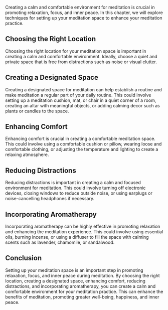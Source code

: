 
Creating a calm and comfortable environment for meditation is crucial in promoting relaxation, focus, and inner peace. In this chapter, we will explore techniques for setting up your meditation space to enhance your meditation practice.

Choosing the Right Location
---------------------------

Choosing the right location for your meditation space is important in creating a calm and comfortable environment. Ideally, choose a quiet and private space that is free from distractions such as noise or visual clutter.

Creating a Designated Space
---------------------------

Creating a designated space for meditation can help establish a routine and make meditation a regular part of your daily routine. This could involve setting up a meditation cushion, mat, or chair in a quiet corner of a room, creating an altar with meaningful objects, or adding calming decor such as plants or candles to the space.

Enhancing Comfort
-----------------

Enhancing comfort is crucial in creating a comfortable meditation space. This could involve using a comfortable cushion or pillow, wearing loose and comfortable clothing, or adjusting the temperature and lighting to create a relaxing atmosphere.

Reducing Distractions
---------------------

Reducing distractions is important in creating a calm and focused environment for meditation. This could involve turning off electronic devices, closing windows to reduce outside noise, or using earplugs or noise-cancelling headphones if necessary.

Incorporating Aromatherapy
--------------------------

Incorporating aromatherapy can be highly effective in promoting relaxation and enhancing the meditation experience. This could involve using essential oils, burning incense, or using a diffuser to fill the space with calming scents such as lavender, chamomile, or sandalwood.

Conclusion
----------

Setting up your meditation space is an important step in promoting relaxation, focus, and inner peace during meditation. By choosing the right location, creating a designated space, enhancing comfort, reducing distractions, and incorporating aromatherapy, you can create a calm and comfortable environment for your meditation practice. This can enhance the benefits of meditation, promoting greater well-being, happiness, and inner peace.
